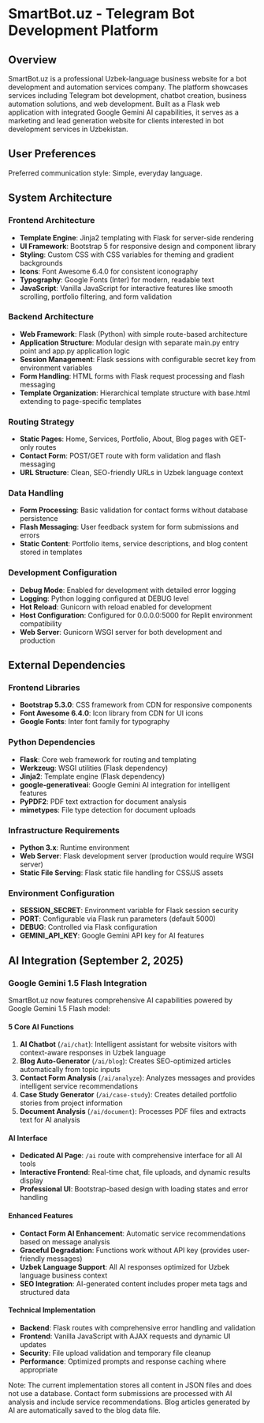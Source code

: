 # SmartBot.uz - Telegram Bot Development Platform

## Overview

SmartBot.uz is a professional Uzbek-language business website for a bot development and automation services company. The platform showcases services including Telegram bot development, chatbot creation, business automation solutions, and web development. Built as a Flask web application with integrated Google Gemini AI capabilities, it serves as a marketing and lead generation website for clients interested in bot development services in Uzbekistan.

## User Preferences

Preferred communication style: Simple, everyday language.

## System Architecture

### Frontend Architecture
- **Template Engine**: Jinja2 templating with Flask for server-side rendering
- **UI Framework**: Bootstrap 5 for responsive design and component library
- **Styling**: Custom CSS with CSS variables for theming and gradient backgrounds
- **Icons**: Font Awesome 6.4.0 for consistent iconography
- **Typography**: Google Fonts (Inter) for modern, readable text
- **JavaScript**: Vanilla JavaScript for interactive features like smooth scrolling, portfolio filtering, and form validation

### Backend Architecture
- **Web Framework**: Flask (Python) with simple route-based architecture
- **Application Structure**: Modular design with separate main.py entry point and app.py application logic
- **Session Management**: Flask sessions with configurable secret key from environment variables
- **Form Handling**: HTML forms with Flask request processing and flash messaging
- **Template Organization**: Hierarchical template structure with base.html extending to page-specific templates

### Routing Strategy
- **Static Pages**: Home, Services, Portfolio, About, Blog pages with GET-only routes
- **Contact Form**: POST/GET route with form validation and flash messaging
- **URL Structure**: Clean, SEO-friendly URLs in Uzbek language context

### Data Handling
- **Form Processing**: Basic validation for contact forms without database persistence
- **Flash Messaging**: User feedback system for form submissions and errors
- **Static Content**: Portfolio items, service descriptions, and blog content stored in templates

### Development Configuration
- **Debug Mode**: Enabled for development with detailed error logging
- **Logging**: Python logging configured at DEBUG level
- **Hot Reload**: Gunicorn with reload enabled for development
- **Host Configuration**: Configured for 0.0.0.0:5000 for Replit environment compatibility
- **Web Server**: Gunicorn WSGI server for both development and production

## External Dependencies

### Frontend Libraries
- **Bootstrap 5.3.0**: CSS framework from CDN for responsive components
- **Font Awesome 6.4.0**: Icon library from CDN for UI icons
- **Google Fonts**: Inter font family for typography

### Python Dependencies
- **Flask**: Core web framework for routing and templating
- **Werkzeug**: WSGI utilities (Flask dependency)
- **Jinja2**: Template engine (Flask dependency)
- **google-generativeai**: Google Gemini AI integration for intelligent features
- **PyPDF2**: PDF text extraction for document analysis
- **mimetypes**: File type detection for document uploads

### Infrastructure Requirements
- **Python 3.x**: Runtime environment
- **Web Server**: Flask development server (production would require WSGI server)
- **Static File Serving**: Flask static file handling for CSS/JS assets

### Environment Configuration
- **SESSION_SECRET**: Environment variable for Flask session security
- **PORT**: Configurable via Flask run parameters (default 5000)
- **DEBUG**: Controlled via Flask configuration
- **GEMINI_API_KEY**: Google Gemini API key for AI features

## AI Integration (September 2, 2025)

### Google Gemini 1.5 Flash Integration
SmartBot.uz now features comprehensive AI capabilities powered by Google Gemini 1.5 Flash model:

#### 5 Core AI Functions
1. **AI Chatbot** (`/ai/chat`): Intelligent assistant for website visitors with context-aware responses in Uzbek language
2. **Blog Auto-Generator** (`/ai/blog`): Creates SEO-optimized articles automatically from topic inputs
3. **Contact Form Analysis** (`/ai/analyze`): Analyzes messages and provides intelligent service recommendations
4. **Case Study Generator** (`/ai/case-study`): Creates detailed portfolio stories from project information
5. **Document Analysis** (`/ai/document`): Processes PDF files and extracts text for AI analysis

#### AI Interface
- **Dedicated AI Page**: `/ai` route with comprehensive interface for all AI tools
- **Interactive Frontend**: Real-time chat, file uploads, and dynamic results display
- **Professional UI**: Bootstrap-based design with loading states and error handling

#### Enhanced Features
- **Contact Form AI Enhancement**: Automatic service recommendations based on message analysis
- **Graceful Degradation**: Functions work without API key (provides user-friendly messages)
- **Uzbek Language Support**: All AI responses optimized for Uzbek language business context
- **SEO Integration**: AI-generated content includes proper meta tags and structured data

#### Technical Implementation
- **Backend**: Flask routes with comprehensive error handling and validation
- **Frontend**: Vanilla JavaScript with AJAX requests and dynamic UI updates  
- **Security**: File upload validation and temporary file cleanup
- **Performance**: Optimized prompts and response caching where appropriate

Note: The current implementation stores all content in JSON files and does not use a database. Contact form submissions are processed with AI analysis and include service recommendations. Blog articles generated by AI are automatically saved to the blog data file.